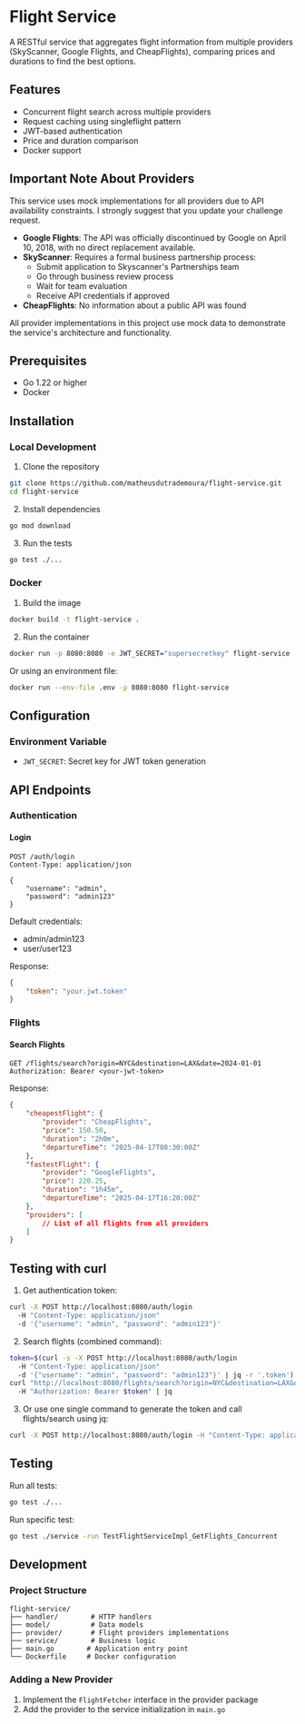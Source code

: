 # Flight Service

A RESTful service that aggregates flight information from multiple providers (SkyScanner, Google Flights, and CheapFlights), comparing prices and durations to find the best options.

## Features

- Concurrent flight search across multiple providers
- Request caching using singleflight pattern
- JWT-based authentication
- Price and duration comparison
- Docker support

## Important Note About Providers

This service uses mock implementations for all providers due to API availability constraints. I strongly suggest that you update your challenge request.

- **Google Flights**: The API was officially discontinued by Google on April 10, 2018, with no direct replacement available.
- **SkyScanner**: Requires a formal business partnership process:
  - Submit application to Skyscanner's Partnerships team
  - Go through business review process
  - Wait for team evaluation
  - Receive API credentials if approved
- **CheapFlights**: No information about a public API was found

All provider implementations in this project use mock data to demonstrate the service's architecture and functionality.

## Prerequisites

- Go 1.22 or higher
- Docker

## Installation

### Local Development

1. Clone the repository
```bash
git clone https://github.com/matheusdutrademoura/flight-service.git
cd flight-service
```

2. Install dependencies
```bash
go mod download
```

3. Run the tests
```bash
go test ./...
```

### Docker

1. Build the image
```bash
docker build -t flight-service .
```

2. Run the container
```bash
docker run -p 8080:8080 -e JWT_SECRET="supersecretkey" flight-service
```

Or using an environment file:
```bash
docker run --env-file .env -p 8080:8080 flight-service
```

## Configuration

### Environment Variable

- `JWT_SECRET`: Secret key for JWT token generation

## API Endpoints

### Authentication

#### Login
```http
POST /auth/login
Content-Type: application/json

{
    "username": "admin",
    "password": "admin123"
}
```

Default credentials:
- admin/admin123
- user/user123

Response:
```json
{
    "token": "your.jwt.token"
}
```

### Flights

#### Search Flights
```http
GET /flights/search?origin=NYC&destination=LAX&date=2024-01-01
Authorization: Bearer <your-jwt-token>
```

Response:
```json
{
    "cheapestFlight": {
        "provider": "CheapFlights",
        "price": 150.50,
        "duration": "2h0m",
        "departureTime": "2025-04-17T08:30:00Z"
    },
    "fastestFlight": {
        "provider": "GoogleFlights",
        "price": 220.25,
        "duration": "1h45m",
        "departureTime": "2025-04-17T16:20:00Z"
    },
    "providers": [
        // List of all flights from all providers
    ]
}
```
## Testing with curl

1. Get authentication token:
```bash
curl -X POST http://localhost:8080/auth/login 
  -H "Content-Type: application/json" 
  -d '{"username": "admin", "password": "admin123"}'
```

2. Search flights (combined command):
```bash
token=$(curl -s -X POST http://localhost:8080/auth/login 
  -H "Content-Type: application/json" 
  -d '{"username": "admin", "password": "admin123"}' | jq -r '.token') && 
curl "http://localhost:8080/flights/search?origin=NYC&destination=LAX&date=2024-01-01" 
  -H "Authorization: Bearer $token" | jq
```

3. Or use one single command to generate the token and call flights/search using jq:
```bash
curl -X POST http://localhost:8080/auth/login -H "Content-Type: application/json" -d '{"username": "admin", "password": "admin123"}' | jq -r '.token' | xargs -I {} curl "http://localhost:8080/flights/search?origin=NYC&destination=LAX&date=2024-01-01" -H "Authorization: Bearer {}" | jq
```

## Testing

Run all tests:
```bash
go test ./...
```

Run specific test:
```bash
go test ./service -run TestFlightServiceImpl_GetFlights_Concurrent
```

## Development

### Project Structure

```
flight-service/
├── handler/        # HTTP handlers
├── model/          # Data models
├── provider/       # Flight providers implementations
├── service/        # Business logic
├── main.go        # Application entry point
└── Dockerfile     # Docker configuration
```

### Adding a New Provider

1. Implement the `FlightFetcher` interface in the provider package
2. Add the provider to the service initialization in `main.go`